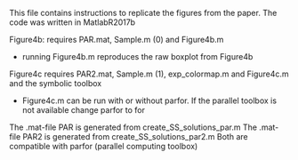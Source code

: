 This file contains instructions to replicate the figures from the paper. The code was written in MatlabR2017b

Figure4b:
requires PAR.mat, Sample.m (0) and Figure4b.m
- running Figure4b.m reproduces the raw boxplot from Figure4b

Figure4c
requires PAR2.mat, Sample.m (1), exp_colormap.m and Figure4c.m and the symbolic toolbox
- Figure4c.m can be run with or without parfor. If the parallel toolbox is not available change parfor to for


The .mat-file PAR is generated from create_SS_solutions_par.m
The .mat-file PAR2 is generated from create_SS_solutions_par2.m
Both are compatible with parfor (parallel computing toolbox)

